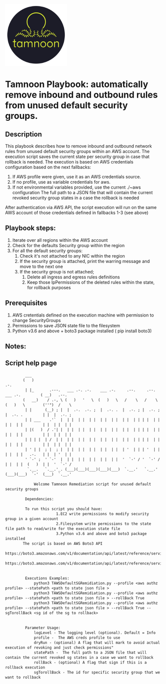 
<img src="../images/icons/Tamnoon.png" width="200"/>

# Tamnoon Playbook: automatically remove inbound and outbound rules from unused default security groups.

## Description
This playbook describes how to remove inbound and outbound network rules from unused default security groups within an AWS account. 
The execution script saves the current state per security group in case that rollback is needed.
The execution is based on AWS credentials configuration based on the next fallbacks:
1. If AWS profile were given, use it as an AWS credentials source.
2. If no profile, use as variable credentials for aws.
3. If not environmental variables provided, use the current ./~aws configuration
The full path to a JSON file that will contain the current revoked security group states in a case the rollback is needed

After authentication via AWS API, the script execution will run on the same AWS account of those credentials defined in fallbacks 1-3 (see above)

## Playbook steps:
1. Iterate over all regions within the AWS account 
2. Check for the defaults Security group within the region 
3. For all the default security groups:
   1. Check it's not attached to any NIC within the region 
   2. If the security group is attached, print the warring message and move to the next one 
   3. If the security group is not attached;
      1. Delete all ingress and egress rules definitions
      2. Keep those IpPermissions of the deleted rules within the state, for rollback purposes
      
## Prerequisites 
1. AWS cretentials defined on the execution machine with permission to change SecurityGroups
2. Permissions to save JSON state file to the filesystem 
3. Python v3.6  and above + boto3 package installed ( pip install boto3)

## Notes:


## Script help page 

			 ___                                                                                           
			(   )                                                                            .-.           
			 | |_       .---.   ___ .-. .-.    ___ .-.     .--.     .--.    ___ .-.         ( __)   .--.   
			(   __)    / .-, \ (   )   '   \  (   )   \   /    \   /    \  (   )   \        (''")  /    \  
			 | |      (__) ; |  |  .-.  .-. ;  |  .-. .  |  .-. ; |  .-. ;  |  .-. .         | |  |  .-. ; 
			 | | ___    .'`  |  | |  | |  | |  | |  | |  | |  | | | |  | |  | |  | |         | |  | |  | | 
			 | |(   )  / .'| |  | |  | |  | |  | |  | |  | |  | | | |  | |  | |  | |         | |  | |  | | 
			 | | | |  | /  | |  | |  | |  | |  | |  | |  | |  | | | |  | |  | |  | |         | |  | |  | | 
			 | ' | |  ; |  ; |  | |  | |  | |  | |  | |  | '  | | | '  | |  | |  | |   .-.   | |  | '  | | 
			 ' `-' ;  ' `-'  |  | |  | |  | |  | |  | |  '  `-' / '  `-' /  | |  | |  (   )  | |  '  `-' / 
			  `.__.   `.__.'_. (___)(___)(___)(___)(___)  `.__.'   `.__.'  (___)(___)  `-'  (___)  `.__.'  

        		 Welcome Tamnoon Remediation script for unused default security groups 

			 Dependencies:
				 
			 To run this script you should have:		
                           1.EC2 write permissions to modify security group in a given account				 
                           2.Filesystem write permissions to the state file path to read/write for the execution state file				 
                           3.Python v3.6 and above and boto3 package installed
            The script is based on AWS Boto3 API 
				 https://boto3.amazonaws.com/v1/documentation/api/latest/reference/services/ec2.html#EC2.SecurityGroup.revoke_ingress				
                              https://boto3.amazonaws.com/v1/documentation/api/latest/reference/services/ec2.html#EC2.SecurityGroup.revoke_egress


			 Executions Examples:
				 python3 TAWSDefaultSGRemidiation.py --profile <aws authz profile> --statePath <path to state json file > 
				 python3 TAWSDefaultSGRemidiation.py --profile <aws authz profile> --statePath <path to state json file > --rollBack True
				 python3 TAWSDefaultSGRemidiation.py --profile <aws authz profile> --statePath <path to state json file > --rollBack True --sgTorollBack <sg id of the sg to rollback>


			 Parameter Usage:
				 logLevel - The logging level (optional). Default = Info
				 profile -  The AWS creds profile to use
				 dryRun - (optional) A flag that will mark to avoid actual execution of revoking and just check permissions"
				 statePath -  The full path to a JSON file that will contain the current revoked sg states in a case we want to rollback
				 rollBack - (optional) A flag that sign if this is a rollback execution
				 sgTorollBack - The id for specific security group that we want to rollback
